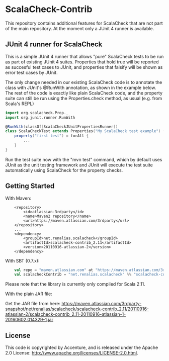 ScalaCheck-Contrib
==================
This repository contains additional features for ScalaCheck that are not part of the main repository. At the moment only a JUnit 4 runner is available.

JUnit 4 runner for ScalaCheck
-----------------------------

This is a simple JUnit 4 runner that allows "pure" ScalaCheck tests to be run as part of existing JUnit 4 suites. Properties that hold true will be reported as succesful test cases to JUnit, and properties that falsify will be shown as error test cases by JUnit.

The only change needed in our existing ScalaCheck code is to annotate the class with JUnit's @RunWith annotation, as shown in the example below. The rest of the code is exactly like plain ScalaCheck code, and the property suite can still be run using the Properties.check method, as usual (e.g. from Scala's REPL)

```scala
import org.scalacheck.Prop._
import org.junit.runner.RunWith

@RunWith(classOf[ScalaCheckJUnitPropertiesRunner])
class ScalaCheckTest extends Properties("My ScalaCheck test example") {
	property("first test") = forAll {
		...
	}
}
```

Run the test suite now with the "mvn test" command, which by default uses JUnit as the unit testing framework and JUnit will execute the test suite automatically using ScalaCheck for the property checks.

Getting Started
----------------
With Maven:

        <repository>
            <id>atlassian-3rdparty</id>
            <name>Maven2 repository</name>
            <url>https://maven.atlassian.com/3rdparty</url>
        </repository>
        ...
        <dependency>
            <groupId>net.renalias.scalacheck</groupId>
            <artifactId>scalacheck-contrib_2.11</artifactId>
            <version>20110916-atlassian-2</version>
        </dependency>

With SBT (0.7.x):

```scala
    val repo = "maven.atlassian.com" at "https://maven.atlassian.com/3rdparty"
	val scalacheckContrib = "net.renalias.scalacheck" %% "scalacheck-contrib" % "20110916-atlassian-2"
```

Please note that the library is currently only compiled for Scala 2.11.

With the plain JAR file:

Get the JAR file from here: https://maven.atlassian.com/3rdparty-snapshot/net/renalias/scalacheck/scalacheck-contrib_2.11/20110916-atlassian-2/scalacheck-contrib_2.11-20110916-atlassian-1-20160602.014329-1.jar

License
-------
This code is copyrighted by Accenture, and is released under the Apache 2.0 License: http://www.apache.org/licenses/LICENSE-2.0.html.